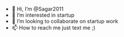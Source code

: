 - 👋 Hi, I’m @Sagar2011
- 👀 I’m interested in startup
- 💞️ I’m looking to collaborate on startup work
- 📫 How to reach me just text me ;)

<!---
Sagar2011/Sagar2011 is a ✨ special ✨ repository because its `README.md` (this file) appears on your GitHub profile.
--->
